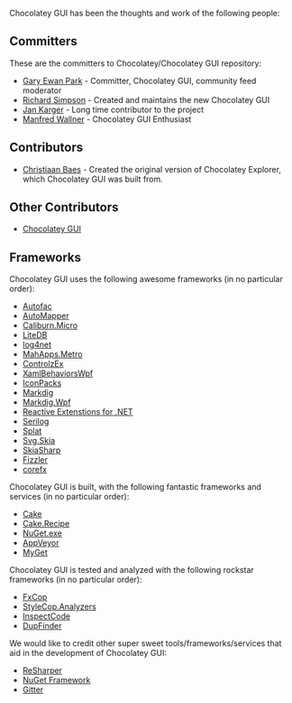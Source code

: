 Chocolatey GUI has been the thoughts and work of the following people:

## Committers

These are the committers to Chocolatey/Chocolatey GUI repository:

* [Gary Ewan Park](https://github.com/gep13) - Committer, Chocolatey GUI, community feed moderator
* [Richard Simpson](https://github.com/RichiCoder1) - Created and maintains the new Chocolatey GUI
* [Jan Karger](https://github.com/punker76) - Long time contributor to the project
* [Manfred Wallner](https://github.com/mwallner) - Chocolatey GUI Enthusiast

## Contributors

* [Christiaan Baes](https://github.com/chrissie1) - Created the original version of Chocolatey Explorer, which Chocolatey GUI was built from.

## Other Contributors

* [Chocolatey GUI](https://github.com/chocolatey/chocolateygui/graphs/contributors)

## Frameworks

Chocolatey GUI uses the following awesome frameworks (in no particular order):

* [Autofac](http://autofac.org/)
* [AutoMapper](http://automapper.org/)
* [Caliburn.Micro](https://github.com/Caliburn-Micro/Caliburn.Micro)
* [LiteDB](https://www.litedb.org/)
* [log4net](http://logging.apache.org/log4net/)
* [MahApps.Metro](http://mahapps.com/)
* [ControlzEx](https://github.com/ControlzEx/ControlzEx)
* [XamlBehaviorsWpf](https://github.com/Microsoft/XamlBehaviorsWpf)
* [IconPacks](https://github.com/MahApps/MahApps.Metro.IconPacks)
* [Markdig](https://github.com/lunet-io/markdig)
* [Markdig.Wpf](https://github.com/Kryptos-FR/markdig.wpf)
* [Reactive Extenstions for .NET](https://github.com/dotnet/reactive)
* [Serilog](https://github.com/serilog/serilog)
* [Splat](https://github.com/reactiveui/splat)
* [Svg.Skia](https://github.com/wieslawsoltes/Svg.Skia)
* [SkiaSharp](https://github.com/mono/SkiaSharp)
* [Fizzler](https://github.com/atifaziz/Fizzler)
* [corefx](https://github.com/dotnet/runtime)

Chocolatey GUI is built, with the following fantastic frameworks and services (in no particular order):

* [Cake](http://cakebuild.net/)
* [Cake.Recipe](https://github.com/cake-contrib/Cake.Recipe)
* [NuGet.exe](https://www.nuget.org/)
* [AppVeyor](http://www.appveyor.com/)
* [MyGet](http://www.myget.org/)

Chocolatey GUI is tested and analyzed with the following rockstar frameworks (in no particular order):

* [FxCop](https://msdn.microsoft.com/en-us/library/bb429476(v=vs.80).aspx)
* [StyleCop.Analyzers](https://github.com/DotNetAnalyzers/StyleCopAnalyzers)
* [InspectCode](https://confluence.jetbrains.com/display/NETCOM/Introducing+InspectCode)
* [DupFinder](https://confluence.jetbrains.com/display/NETCOM/Introducing+dupFinder)

We would like to credit other super sweet tools/frameworks/services that aid in the development of Chocolatey GUI:

* [ReSharper](https://www.jetbrains.com/resharper/)
* [NuGet Framework](https://www.nuget.org/)
* [Gitter](https://gitter.im)
